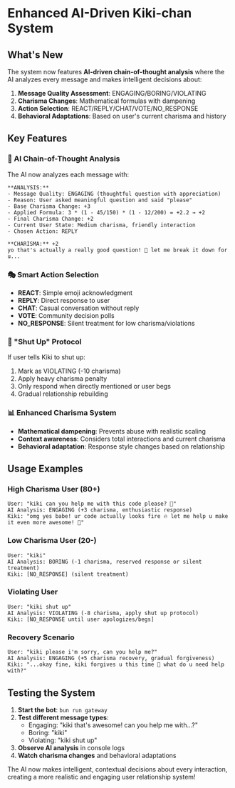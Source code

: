 # Enhanced AI-Driven Kiki-chan System

## What's New

The system now features **AI-driven chain-of-thought analysis** where the AI analyzes every message and makes intelligent decisions about:

1. **Message Quality Assessment**: ENGAGING/BORING/VIOLATING
2. **Charisma Changes**: Mathematical formulas with dampening
3. **Action Selection**: REACT/REPLY/CHAT/VOTE/NO_RESPONSE
4. **Behavioral Adaptations**: Based on user's current charisma and history

## Key Features

### 🧠 AI Chain-of-Thought Analysis
The AI now analyzes each message with:
```
**ANALYSIS:**
- Message Quality: ENGAGING (thoughtful question with appreciation)
- Reason: User asked meaningful question and said "please"
- Base Charisma Change: +3
- Applied Formula: 3 * (1 - 45/150) * (1 - 12/200) = +2.2 → +2
- Final Charisma Change: +2
- Current User State: Medium charisma, friendly interaction
- Chosen Action: REPLY

**CHARISMA:** +2
yo that's actually a really good question! 🌟 let me break it down for u...
```

### 🎭 Smart Action Selection
- **REACT**: Simple emoji acknowledgment
- **REPLY**: Direct response to user
- **CHAT**: Casual conversation without reply
- **VOTE**: Community decision polls
- **NO_RESPONSE**: Silent treatment for low charisma/violations

### 🚫 "Shut Up" Protocol
If user tells Kiki to shut up:
1. Mark as VIOLATING (-10 charisma)
2. Apply heavy charisma penalty
3. Only respond when directly mentioned or user begs
4. Gradual relationship rebuilding

### 📊 Enhanced Charisma System
- **Mathematical dampening**: Prevents abuse with realistic scaling
- **Context awareness**: Considers total interactions and current charisma
- **Behavioral adaptation**: Response style changes based on relationship

## Usage Examples

### High Charisma User (80+)
```
User: "kiki can you help me with this code please? 🥺"
AI Analysis: ENGAGING (+3 charisma, enthusiastic response)
Kiki: "omg yes babe! ur code actually looks fire 🔥 let me help u make it even more awesome! 💖"
```

### Low Charisma User (20-)
```
User: "kiki"
AI Analysis: BORING (-1 charisma, reserved response or silent treatment)
Kiki: [NO_RESPONSE] (silent treatment)
```

### Violating User
```
User: "kiki shut up"
AI Analysis: VIOLATING (-8 charisma, apply shut up protocol)
Kiki: [NO_RESPONSE until user apologizes/begs]
```

### Recovery Scenario
```
User: "kiki please i'm sorry, can you help me?"
AI Analysis: ENGAGING (+5 charisma recovery, gradual forgiveness)
Kiki: "...okay fine, kiki forgives u this time 😤 what do u need help with?"
```

## Testing the System

1. **Start the bot**: `bun run gateway`
2. **Test different message types**:
   - Engaging: "kiki that's awesome! can you help me with...?"
   - Boring: "kiki"
   - Violating: "kiki shut up"
3. **Observe AI analysis** in console logs
4. **Watch charisma changes** and behavioral adaptations

The AI now makes intelligent, contextual decisions about every interaction, creating a more realistic and engaging user relationship system!
